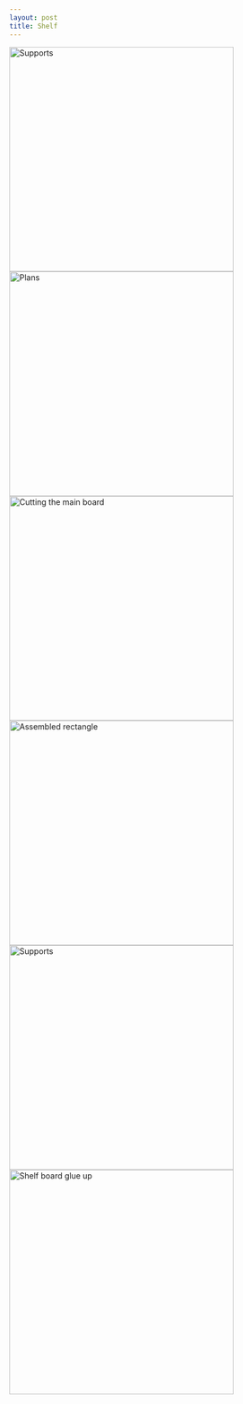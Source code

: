 ```yaml
---
layout: post
title: Shelf
---
```

<img src="{{ site.baseurl }}/images/crafts/shelf/03.jpg" alt="Supports" style="width: 400px;"/>  
<!--more-->
<img src="{{ site.baseurl }}/images/crafts/shelf/00.jpg" alt="Plans" style="width: 400px;"/>  
<img src="{{ site.baseurl }}/images/crafts/shelf/01.jpg" alt="Cutting the main board" style="width: 400px;"/>  
<img src="{{ site.baseurl }}/images/crafts/shelf/02.jpg" alt="Assembled rectangle" style="width: 400px;"/>  
<img src="{{ site.baseurl }}/images/crafts/shelf/03.jpg" alt="Supports" style="width: 400px;"/>  
<img src="{{ site.baseurl }}/images/crafts/shelf/04.jpg" alt="Shelf board glue up" style="width: 400px;"/>  
